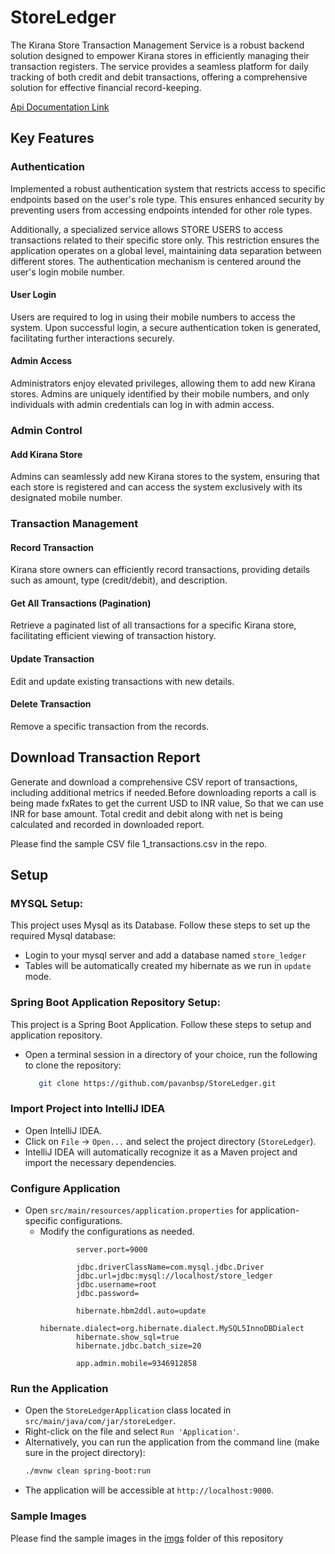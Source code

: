 # StoreLedger

The Kirana Store Transaction Management Service is a robust backend solution designed to empower Kirana stores in efficiently managing their transaction registers. The service provides a seamless platform for daily tracking of both credit and debit transactions, offering a comprehensive solution for effective financial record-keeping.

[Api Documentation Link](https://docs.google.com/document/d/1jkmr91iip5XNuJNFlLuw8ABkGjUvfG1JkXryx8Yz--s/edit?usp=sharing)


## Key Features

### Authentication

Implemented a robust authentication system that restricts access to specific endpoints based on the user's role type. This ensures enhanced security by preventing users from accessing endpoints intended for other role types.

Additionally, a specialized service allows STORE USERS to access transactions related to their specific store only. This restriction ensures the application operates on a global level, maintaining data separation between different stores. The authentication mechanism is centered around the user's login mobile number.

#### User Login

Users are required to log in using their mobile numbers to access the system. Upon successful login, a secure authentication token is generated, facilitating further interactions securely.

#### Admin Access

Administrators enjoy elevated privileges, allowing them to add new Kirana stores. Admins are uniquely identified by their mobile numbers, and only individuals with admin credentials can log in with admin access.

### Admin Control

#### Add Kirana Store

Admins can seamlessly add new Kirana stores to the system, ensuring that each store is registered and can access the system exclusively with its designated mobile number.

### Transaction Management

#### Record Transaction

Kirana store owners can efficiently record transactions, providing details such as amount, type (credit/debit), and description.

#### Get All Transactions (Pagination)

Retrieve a paginated list of all transactions for a specific Kirana store, facilitating efficient viewing of transaction history.

#### Update Transaction

Edit and update existing transactions with new details.

#### Delete Transaction

Remove a specific transaction from the records.

## Download Transaction Report

Generate and download a comprehensive CSV report of transactions, including additional metrics if needed.Before downloading reports a call is being made fxRates to get the current USD to INR value, So that we can use INR for base amount. Total credit and debit along with net is being calculated and recorded in downloaded report.

Please find the sample CSV file 1_transactions.csv in the repo.
## Setup
### MYSQL Setup:

This project uses Mysql as its Database. Follow these steps to set up the required Mysql database:
- Login to your mysql server and add a database named `store_ledger`
- Tables will be automatically created my hibernate as we run in `update` mode.

### Spring Boot Application Repository Setup:
This project is a Spring Boot Application. Follow these steps to setup and application repository.
- Open a terminal session in a directory of your choice, run the following to clone the repository:
  ```bash
     git clone https://github.com/pavanbsp/StoreLedger.git
  ```
### Import Project into IntelliJ IDEA

- Open IntelliJ IDEA.
- Click on `File` -> `Open...` and select the project directory (`StoreLedger`).
- IntelliJ IDEA will automatically recognize it as a Maven project and import the necessary dependencies.

### Configure Application

- Open `src/main/resources/application.properties` for application-specific configurations.
  - Modify the configurations as needed.
    ```properties
            server.port=9000
    
            jdbc.driverClassName=com.mysql.jdbc.Driver
            jdbc.url=jdbc:mysql://localhost/store_ledger
            jdbc.username=root
            jdbc.password=
    
            hibernate.hbm2ddl.auto=update
            hibernate.dialect=org.hibernate.dialect.MySQL5InnoDBDialect
            hibernate.show_sql=true
            hibernate.jdbc.batch_size=20
    
            app.admin.mobile=9346912858
    ```
### Run the Application
- Open the `StoreLedgerApplication` class located in `src/main/java/com/jar/storeLedger`.
- Right-click on the file and select `Run 'Application'`.
- Alternatively, you can run the application from the command line (make sure in the project directory):
    ```bash
    ./mvnw clean spring-boot:run
    ```
- The application will be accessible at `http://localhost:9000`.

### Sample Images

Please find the sample images in the [imgs](https://github.com/pavanbsp/StoreLedger/tree/main/imgs) folder of this repository